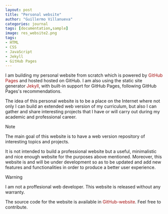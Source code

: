 ```yaml
---
layout: post
title: "Personal website"
author: "Guillermo Villanueva"
categories: journal
tags: [documentation,sample]
image: res_website2.png
tags:
- HTML
- CSS
- JavaScript
- Jekyll
- GitHub Pages
---
```


I am building my personal website from scratch which is powered by <a href="https://pages.github.com/" style="color: rgb(165, 15, 15);text-decoration:none; :hover { color: black;};">GitHub Pages</a> and hosted hosted on GitHub. I am also using the static site generator <a href="https://jekyllrb.com/" style="color: rgb(165, 15, 15);text-decoration:none; :hover { color: black;};">Jekyll</a>, with built-in support for GitHub Pages, following GitHub Pages's recommendations.

The idea of this personal website is to be a place on the Internet where not only I can build an extended web version of my curriculum, but also I can gather and share interesting projects that I have or will carry out during my academic and professional career. 

<div class="highlight-note"><i class="fa fa-info-circle" aria-hidden="true"></i><span>Note</span></div>
<div class="highlights-note"> 
<p>The main goal of this website is to have a web version repository of interesting topics and projects.</p>
</div>

It is not intended to build a professional website but a useful, minimalistic and nice enough website for the purposes above mentioned. Moreover, this website is and will be under development so as to be updated and add new features and functionalities in order to produce a better user experience.

<div class="highlight-warning"><i class="fa fa-exclamation-triangle" aria-hidden="true"></i><span>Warning</span></div>
<div class="highlights-warning"> 
<p>I am not a proffesional web developer. This website is released without any warranty.</p>
</div>

The source code for the website is available in <a href="https://github.com/guillermovillanuevabenito/guillermovillanuevabenito.github.io" style="color: rgb(165, 15, 15);text-decoration:none; :hover { color: black;};">GitHub-website</a>. Feel free to contribute.
